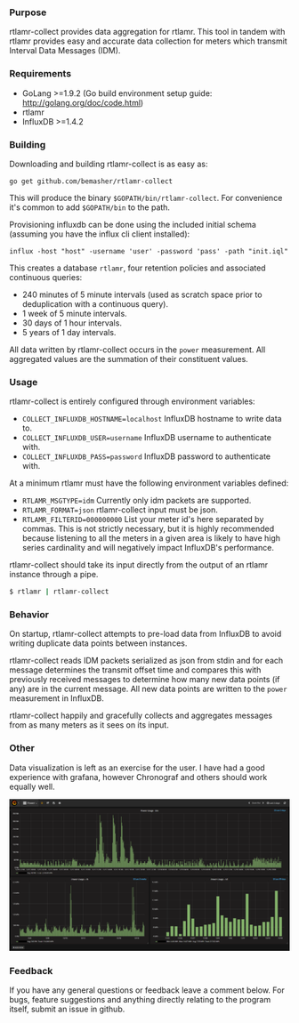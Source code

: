 ### Purpose
rtlamr-collect provides data aggregation for rtlamr. This tool in tandem with rtlamr provides easy and accurate data collection for meters which transmit Interval Data Messages (IDM).

### Requirements
 * GoLang >=1.9.2 (Go build environment setup guide: http://golang.org/doc/code.html)
 * rtlamr
 * InfluxDB >=1.4.2

### Building
Downloading and building rtlamr-collect is as easy as:

	go get github.com/bemasher/rtlamr-collect

This will produce the binary `$GOPATH/bin/rtlamr-collect`. For convenience it's common to add `$GOPATH/bin` to the path.


Provisioning influxdb can be done using the included initial schema (assuming you have the influx cli client installed):

	influx -host "host" -username 'user' -password 'pass' -path "init.iql"

This creates a database `rtlamr`, four retention policies and associated continuous queries:

 * 240 minutes of 5 minute intervals (used as scratch space prior to deduplication with a continuous query).
 * 1 week of 5 minute intervals.
 * 30 days of 1 hour intervals.
 * 5 years of 1 day intervals.

All data written by rtlamr-collect occurs in the `power` measurement. All aggregated values are the summation of their constituent values.

### Usage
rtlamr-collect is entirely configured through environment variables:
 * `COLLECT_INFLUXDB_HOSTNAME=localhost` InfluxDB hostname to write data to.
 * `COLLECT_INFLUXDB_USER=username` InfluxDB username to authenticate with.
 * `COLLECT_INFLUXDB_PASS=password` InfluxDB password to authenticate with.

At a minimum rtlamr must have the following environment variables defined:
 * `RTLAMR_MSGTYPE=idm` Currently only idm packets are supported.
 * `RTLAMR_FORMAT=json` rtlamr-collect input must be json.
 * `RTLAMR_FILTERID=000000000` List your meter id's here separated by commas. This is not strictly necessary, but it is highly recommended because listening to all the meters in a given area is likely to have high series cardinality and will negatively impact InfluxDB's performance.

rtlamr-collect should take its input directly from the output of an rtlamr instance through a pipe.

```bash
$ rtlamr | rtlamr-collect
```

### Behavior
On startup, rtlamr-collect attempts to pre-load data from InfluxDB to avoid writing duplicate data points between instances.

rtlamr-collect reads IDM packets serialized as json from stdin and for each message determines the transmit offset time and compares this with previously received messages to determine how many new data points (if any) are in the current message. All new data points are written to the `power` measurement in InfluxDB.

rtlamr-collect happily and gracefully collects and aggregates messages from as many meters as it sees on its input.

### Other
Data visualization is left as an exercise for the user. I have had a good experience with grafana, however Chronograf and others should work equally well.

![Grafana Power Usage Dashboard](capture.png "Grafana Power Usage Dashboard")

### Feedback
If you have any general questions or feedback leave a comment below. For bugs, feature suggestions and anything directly relating to the program itself, submit an issue in github.
